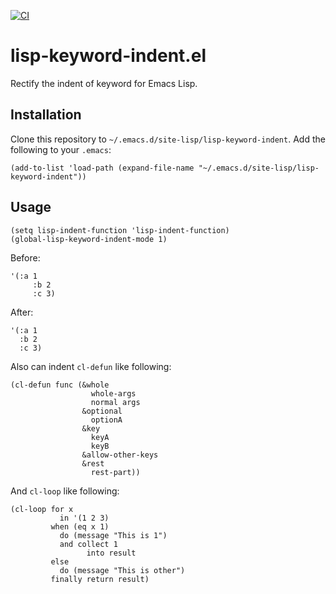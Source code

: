 [![CI](https://github.com/twlz0ne/lisp-keyword-indent.el/workflows/CI/badge.svg)](https://github.com/twlz0ne/lisp-keyword-indent.el/actions?query=workflow%3ACI)

# lisp-keyword-indent.el

Rectify the indent of keyword for Emacs Lisp.

## Installation

Clone this repository to `~/.emacs.d/site-lisp/lisp-keyword-indent`. Add the following to your `.emacs`:

```elisp
(add-to-list 'load-path (expand-file-name "~/.emacs.d/site-lisp/lisp-keyword-indent"))
```

## Usage

```elisp
(setq lisp-indent-function 'lisp-indent-function)
(global-lisp-keyword-indent-mode 1)
```

Before:

```elisp
'(:a 1
     :b 2
     :c 3)
```


After:

```elisp
'(:a 1
  :b 2
  :c 3)
```

Also can indent `cl-defun` like following:

```elisp
(cl-defun func (&whole
                  whole-args
                  normal args
                &optional
                  optionA
                &key
                  keyA
                  keyB
                &allow-other-keys
                &rest
                  rest-part))
```

And `cl-loop` like following:

```elisp
(cl-loop for x
           in '(1 2 3)
         when (eq x 1)
           do (message "This is 1")
           and collect 1
                 into result
         else
           do (message "This is other")
         finally return result)
```

